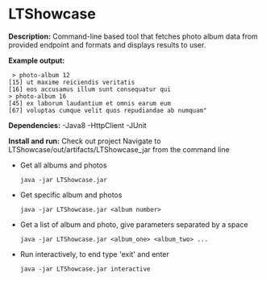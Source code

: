 # LTShowcase

<b>Description:</b>
Command-line based tool that fetches photo album data from provided endpoint and formats and displays results to user.

<b>Example output:</b>
```
 > photo-album 12
[15] ut maxime reiciendis veritatis
[16] eos accusamus illum sunt consequatur qui
> photo-album 16
[45] ex laborum laudantium et omnis earum eum
[67] voluptas cumque velit quos repudiandae ab numquam"
```

<b>Dependencies:</b>
  -Java8
  -HttpClient
  -JUnit 

<b>Install and run:</b>
  Check out project
  Navigate to LTShowcase/out/artifacts/LTShowcase_jar from the command line
  - Get all albums and photos
     ```
     java -jar LTShowcase.jar
     ```
  - Get specific album and photos
     ``` 
     java -jar LTShowcase.jar <album number>
     ```
  - Get a list of album and photo, give parameters separated by a space 
     ```
     java -jar LTShowcase.jar <album_one> <album_two> ...
     ```
  - Run interactively, to end type 'exit' and enter
     ```
     java -jar LTShowcase.jar interactive
     ```
